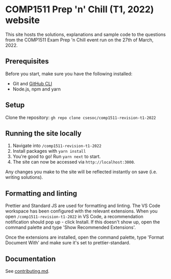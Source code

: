 # COMP1511 Prep 'n' Chill (T1, 2022) website

This site hosts the solutions, explanations and sample code to the questions from the COMP1511 Exam Prep 'n Chill event run on the 27th of March, 2022.

## Prerequisites

Before you start, make sure you have the following installed:

- Git and [GitHub CLI](https://cli.github.com)
- Node.js, npm and yarn

## Setup

Clone the repository:
`gh repo clone csesoc/comp1511-revision-t1-2022`

## Running the site locally

1. Navigate into `/comp1511-revision-t1-2022`
2. Install packages with `yarn install`
3. You're good to go! Run `yarn next` to start.
4. The site can now be accessed via `http://localhost:3000`.

Any changes you make to the site will be reflected instantly on save (i.e. writing solutions).

## Formatting and linting

Prettier and Standard JS are used for formatting and linting. The VS Code workspace has been configured with the relevant extensions. When you open `/comp1511-revision-t1-2022` in VS Code, a recommendation notification should pop up - click Install. If this doesn't show up, open the command palette and type 'Show Recommended Extensions'.

Once the extensions are installed, open the command palette, type 'Format Document With' and make sure it's set to prettier-standard.

## Documentation

See [contributing.md](contributing.md).
